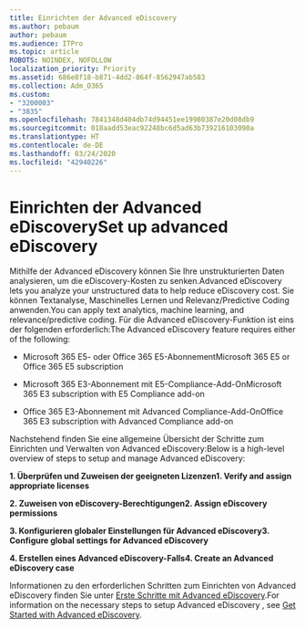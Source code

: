 ```yaml
---
title: Einrichten der Advanced eDiscovery
ms.author: pebaum
author: pebaum
ms.audience: ITPro
ms.topic: article
ROBOTS: NOINDEX, NOFOLLOW
localization_priority: Priority
ms.assetid: 686e8f18-b871-4dd2-864f-8562947ab583
ms.collection: Adm_O365
ms.custom:
- "3200003"
- "3835"
ms.openlocfilehash: 7841348d404db74d94451ee19980387e20d08db9
ms.sourcegitcommit: 018aadd53eac92248bc6d5ad63b739216103090a
ms.translationtype: HT
ms.contentlocale: de-DE
ms.lasthandoff: 03/24/2020
ms.locfileid: "42940226"
---
```

# <a name="set-up-advanced-ediscovery"></a><span data-ttu-id="7061a-102">Einrichten der Advanced eDiscovery</span><span class="sxs-lookup"><span data-stu-id="7061a-102">Set up advanced eDiscovery</span></span>

<span data-ttu-id="7061a-103">Mithilfe der Advanced eDiscovery können Sie Ihre unstrukturierten Daten analysieren, um die eDiscovery-Kosten zu senken.</span><span class="sxs-lookup"><span data-stu-id="7061a-103">Advanced eDiscovery lets you analyze your unstructured data to help reduce eDiscovery cost.</span></span> <span data-ttu-id="7061a-104">Sie können Textanalyse, Maschinelles Lernen und Relevanz/Predictive Coding anwenden.</span><span class="sxs-lookup"><span data-stu-id="7061a-104">You can apply text analytics, machine learning, and relevance/predictive coding.</span></span>  <span data-ttu-id="7061a-105">Für die Advanced eDiscovery-Funktion ist eins der folgenden erforderlich:</span><span class="sxs-lookup"><span data-stu-id="7061a-105">The Advanced eDiscovery feature requires either of the following:</span></span>

- <span data-ttu-id="7061a-106">Microsoft 365 E5- oder Office 365 E5-Abonnement</span><span class="sxs-lookup"><span data-stu-id="7061a-106">Microsoft 365 E5 or Office 365 E5 subscription</span></span>

- <span data-ttu-id="7061a-107">Microsoft 365 E3-Abonnement mit E5-Compliance-Add-On</span><span class="sxs-lookup"><span data-stu-id="7061a-107">Microsoft 365 E3 subscription with E5 Compliance add-on</span></span>

- <span data-ttu-id="7061a-108">Office 365 E3-Abonnement mit Advanced Compliance-Add-On</span><span class="sxs-lookup"><span data-stu-id="7061a-108">Office 365 E3 subscription with Advanced Compliance add-on</span></span>

<span data-ttu-id="7061a-109">Nachstehend finden Sie eine allgemeine Übersicht der Schritte zum Einrichten und Verwalten von Advanced eDiscovery:</span><span class="sxs-lookup"><span data-stu-id="7061a-109">Below is a high-level overview of steps to setup and manage Advanced eDiscovery:</span></span>

<span data-ttu-id="7061a-110">**1. Überprüfen und Zuweisen der geeigneten Lizenzen**</span><span class="sxs-lookup"><span data-stu-id="7061a-110">**1. Verify and assign appropriate licenses**</span></span>

<span data-ttu-id="7061a-111">**2. Zuweisen von eDiscovery-Berechtigungen**</span><span class="sxs-lookup"><span data-stu-id="7061a-111">**2. Assign eDiscovery permissions**</span></span>

<span data-ttu-id="7061a-112">**3. Konfigurieren globaler Einstellungen für Advanced eDiscovery**</span><span class="sxs-lookup"><span data-stu-id="7061a-112">**3. Configure global settings for Advanced eDiscovery**</span></span>

<span data-ttu-id="7061a-113">**4. Erstellen eines Advanced eDiscovery-Falls**</span><span class="sxs-lookup"><span data-stu-id="7061a-113">**4. Create an Advanced eDiscovery case**</span></span>

<span data-ttu-id="7061a-114">Informationen zu den erforderlichen Schritten zum Einrichten von Advanced eDiscovery finden Sie unter [Erste Schritte mit Advanced eDiscovery](https://docs.microsoft.com/microsoft-365/compliance/get-started-with-advanced-ediscovery?view=o365-worldwide).</span><span class="sxs-lookup"><span data-stu-id="7061a-114">For information on the necessary steps to setup Advanced eDiscovery , see  [Get Started with Advanced eDiscovery](https://docs.microsoft.com/microsoft-365/compliance/get-started-with-advanced-ediscovery?view=o365-worldwide).</span></span>
